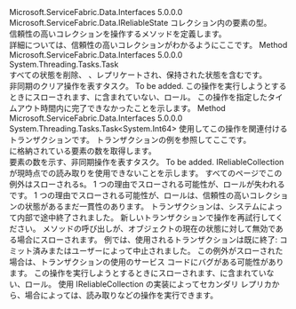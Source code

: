 <Type Name="IReliableCollection&lt;T&gt;" FullName="Microsoft.ServiceFabric.Data.Collections.IReliableCollection&lt;T&gt;">
  <TypeSignature Language="C#" Value="public interface IReliableCollection&lt;T&gt; : Microsoft.ServiceFabric.Data.IReliableState" />
  <TypeSignature Language="ILAsm" Value=".class public interface auto ansi abstract IReliableCollection`1&lt;T&gt; implements class Microsoft.ServiceFabric.Data.IReliableState" />
  <TypeSignature Language="DocId" Value="T:Microsoft.ServiceFabric.Data.Collections.IReliableCollection`1" />
  <TypeSignature Language="VB.NET" Value="Public Interface IReliableCollection(Of T)&#xA;Implements IReliableState" />
  <TypeSignature Language="F#" Value="type IReliableCollection&lt;'T&gt; = interface&#xA;    interface IReliableState" />
  <AssemblyInfo>
    <AssemblyName>Microsoft.ServiceFabric.Data.Interfaces</AssemblyName>
    <AssemblyVersion>5.0.0.0</AssemblyVersion>
  </AssemblyInfo>
  <TypeParameters>
    <TypeParameter Name="T" />
  </TypeParameters>
  <Interfaces>
    <Interface>
      <InterfaceName>Microsoft.ServiceFabric.Data.IReliableState</InterfaceName>
    </Interface>
  </Interfaces>
  <Docs>
    <typeparam name="T">コレクション内の要素の型。</typeparam>
    <summary>
      <para>信頼性の高いコレクションを操作するメソッドを定義します。</para>
    </summary>
    <remarks>
      <para>詳細については、信頼性の高いコレクションがわかるように<see href="https://docs.microsoft.com/azure/service-fabric/service-fabric-reliable-services-reliable-collections">ここ</see>です。</para>
    </remarks>
  </Docs>
  <Members>
    <Member MemberName="ClearAsync">
      <MemberSignature Language="C#" Value="public System.Threading.Tasks.Task ClearAsync ();" />
      <MemberSignature Language="ILAsm" Value=".method public hidebysig newslot virtual instance class System.Threading.Tasks.Task ClearAsync() cil managed" />
      <MemberSignature Language="DocId" Value="M:Microsoft.ServiceFabric.Data.Collections.IReliableCollection`1.ClearAsync" />
      <MemberSignature Language="VB.NET" Value="Public Function ClearAsync () As Task" />
      <MemberSignature Language="F#" Value="abstract member ClearAsync : unit -&gt; System.Threading.Tasks.Task" Usage="iReliableCollection.ClearAsync " />
      <MemberType>Method</MemberType>
      <AssemblyInfo>
        <AssemblyName>Microsoft.ServiceFabric.Data.Interfaces</AssemblyName>
        <AssemblyVersion>5.0.0.0</AssemblyVersion>
      </AssemblyInfo>
      <ReturnValue>
        <ReturnType>System.Threading.Tasks.Task</ReturnType>
      </ReturnValue>
      <Parameters />
      <Docs>
        <summary>
          <para>すべての状態を削除、 <see cref="T:Microsoft.ServiceFabric.Data.Collections.IReliableCollection`1" />、レプリケートされ、保持された状態を含むです。</para>
        </summary>
        <returns>
          <para>非同期のクリア操作を表すタスク。</para>
        </returns>
        <remarks>To be added.</remarks>
        <exception cref="T:System.Fabric.FabricNotPrimaryException">
          <para>この操作を実行しようとするときにスローされます、<cref name="IReliableCollection{T}" />に含まれていない、<see cref="F:System.Fabric.ReplicaRole.Primary" />ロール。</para>
        </exception>
        <exception cref="T:System.TimeoutException">
          <para>この操作を指定したタイムアウト時間内に完了できなかったことを示します。</para>
        </exception>
      </Docs>
    </Member>
    <Member MemberName="GetCountAsync">
      <MemberSignature Language="C#" Value="public System.Threading.Tasks.Task&lt;long&gt; GetCountAsync (Microsoft.ServiceFabric.Data.ITransaction tx);" />
      <MemberSignature Language="ILAsm" Value=".method public hidebysig newslot virtual instance class System.Threading.Tasks.Task`1&lt;int64&gt; GetCountAsync(class Microsoft.ServiceFabric.Data.ITransaction tx) cil managed" />
      <MemberSignature Language="DocId" Value="M:Microsoft.ServiceFabric.Data.Collections.IReliableCollection`1.GetCountAsync(Microsoft.ServiceFabric.Data.ITransaction)" />
      <MemberSignature Language="VB.NET" Value="Public Function GetCountAsync (tx As ITransaction) As Task(Of Long)" />
      <MemberSignature Language="F#" Value="abstract member GetCountAsync : Microsoft.ServiceFabric.Data.ITransaction -&gt; System.Threading.Tasks.Task&lt;int64&gt;" Usage="iReliableCollection.GetCountAsync tx" />
      <MemberType>Method</MemberType>
      <AssemblyInfo>
        <AssemblyName>Microsoft.ServiceFabric.Data.Interfaces</AssemblyName>
        <AssemblyVersion>5.0.0.0</AssemblyVersion>
      </AssemblyInfo>
      <ReturnValue>
        <ReturnType>System.Threading.Tasks.Task&lt;System.Int64&gt;</ReturnType>
      </ReturnValue>
      <Parameters>
        <Parameter Name="tx" Type="Microsoft.ServiceFabric.Data.ITransaction" />
      </Parameters>
      <Docs>
        <param name="tx">
            使用してこの操作を関連付けるトランザクションです。 トランザクションの例を参照して<see href="https://docs.microsoft.com/azure/service-fabric/service-fabric-work-with-reliable-collections">ここ</see>です。
            </param>
        <summary>
          <para><see cref="T:Microsoft.ServiceFabric.Data.Collections.IReliableCollection`1" /> に格納されている要素の数を取得します。</para>
        </summary>
        <returns>
          <para>要素の数を示す、非同期操作を表すタスク。</para>
        </returns>
        <remarks>To be added.</remarks>
        <exception cref="T:System.Fabric.FabricNotReadableException">
          <para>IReliableCollection が現時点での読み取りを使用できないことを示します。
            すべてのページでこの例外はスローされる<see cref="T:System.Fabric.ReplicaRole" />s。
            1 つの理由でスローされる可能性が、<see cref="F:System.Fabric.ReplicaRole.Primary" />ロールが失われる<see cref="P:System.Fabric.IStatefulServicePartition.ReadStatus" />です。
            1 つの理由でスローされる可能性が、<see cref="F:System.Fabric.ReplicaRole.ActiveSecondary" />ロールは、信頼性の高いコレクションの状態があるまだ一貫性のあります。</para>
        </exception>
        <exception cref="T:System.Fabric.TransactionFaultedException">トランザクションは、システムによって内部で途中終了されました。 新しいトランザクションで操作を再試行してください。</exception>
        <exception cref="T:System.InvalidOperationException">
            メソッドの呼び出しが、オブジェクトの現在の状態に対して無効である場合にスローされます。
            例では、使用されるトランザクションは既に終了: コミット済みまたはユーザーによって中止されました。
            この例外がスローされた場合は、トランザクションの使用のサービス コードにバグがある可能性があります。
            </exception>
        <exception cref="T:System.Fabric.FabricNotPrimaryException">
          <para>この操作を実行しようとするときにスローされます、<see cref="T:Microsoft.ServiceFabric.Data.Collections.IReliableCollection`1" />に含まれていない、<see cref="F:System.Fabric.ReplicaRole.Primary" />ロール。
            使用 IReliableCollection の実装によってセカンダリ レプリカから、場合によっては、読み取りなどの操作を実行できます。</para>
        </exception>
      </Docs>
    </Member>
  </Members>
</Type>